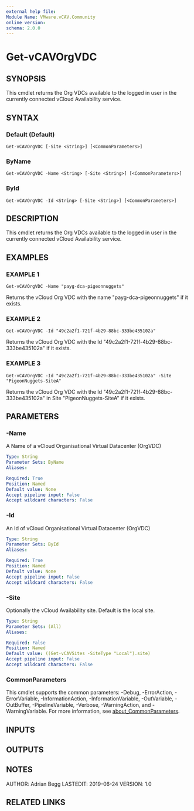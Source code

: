 ```yaml
---
external help file:
Module Name: VMware.vCAV.Community
online version:
schema: 2.0.0
---
```


# Get-vCAVOrgVDC

## SYNOPSIS
This cmdlet returns the Org VDCs available to the logged in user in the currently connected vCloud Availability service.

## SYNTAX

### Default (Default)
```
Get-vCAVOrgVDC [-Site <String>] [<CommonParameters>]
```

### ByName
```
Get-vCAVOrgVDC -Name <String> [-Site <String>] [<CommonParameters>]
```

### ById
```
Get-vCAVOrgVDC -Id <String> [-Site <String>] [<CommonParameters>]
```

## DESCRIPTION
This cmdlet returns the Org VDCs available to the logged in user in the currently connected vCloud Availability service.

## EXAMPLES

### EXAMPLE 1
```
Get-vCAVOrgVDC -Name "payg-dca-pigeonnuggets"
```

Returns the vCloud Org VDC with the name "payg-dca-pigeonnuggets" if it exists.

### EXAMPLE 2
```
Get-vCAVOrgVDC -Id "49c2a2f1-721f-4b29-88bc-333be435102a"
```

Returns the vCloud Org VDC with the Id "49c2a2f1-721f-4b29-88bc-333be435102a" if it exists.

### EXAMPLE 3
```
Get-vCAVOrgVDC -Id "49c2a2f1-721f-4b29-88bc-333be435102a" -Site "PigeonNuggets-SiteA"
```

Returns the vCloud Org VDC with the Id "49c2a2f1-721f-4b29-88bc-333be435102a" in Site "PigeonNuggets-SiteA" if it exists.

## PARAMETERS

### -Name
A Name of a vCloud Organisational Virtual Datacenter (OrgVDC)

```yaml
Type: String
Parameter Sets: ByName
Aliases:

Required: True
Position: Named
Default value: None
Accept pipeline input: False
Accept wildcard characters: False
```

### -Id
An Id of vCloud Organisational Virtual Datacenter (OrgVDC)

```yaml
Type: String
Parameter Sets: ById
Aliases:

Required: True
Position: Named
Default value: None
Accept pipeline input: False
Accept wildcard characters: False
```

### -Site
Optionally the vCloud Availability site.
Default is the local site.

```yaml
Type: String
Parameter Sets: (All)
Aliases:

Required: False
Position: Named
Default value: ((Get-vCAVSites -SiteType "Local").site)
Accept pipeline input: False
Accept wildcard characters: False
```

### CommonParameters
This cmdlet supports the common parameters: -Debug, -ErrorAction, -ErrorVariable, -InformationAction, -InformationVariable, -OutVariable, -OutBuffer, -PipelineVariable, -Verbose, -WarningAction, and -WarningVariable. For more information, see [about_CommonParameters](http://go.microsoft.com/fwlink/?LinkID=113216).

## INPUTS

## OUTPUTS

## NOTES
AUTHOR: Adrian Begg
LASTEDIT: 2019-06-24
VERSION: 1.0

## RELATED LINKS

